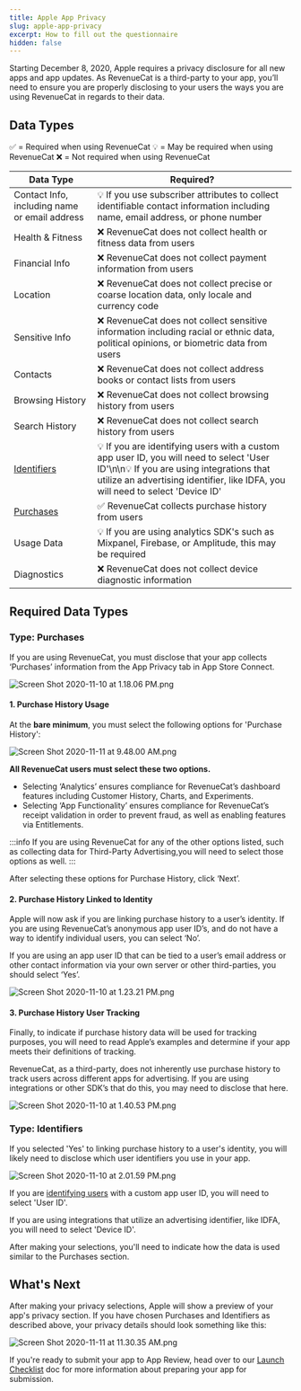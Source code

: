 ```yaml
---
title: Apple App Privacy
slug: apple-app-privacy
excerpt: How to fill out the questionnaire
hidden: false
---
```


Starting December 8, 2020, Apple requires a privacy disclosure for all new apps and app updates. As RevenueCat is a third-party to your app, you’ll need to ensure you are properly disclosing to your users the ways you are using RevenueCat in regards to their data.

## Data Types

✅ = Required when using RevenueCat
💡 = May be required when using RevenueCat
❌ = Not required when using RevenueCat

| Data Type                                                                          | Required?                                                                                                                                                                                                               |
| ---------------------------------------------------------------------------------- | ----------------------------------------------------------------------------------------------------------------------------------------------------------------------------------------------------------------------- |
| Contact Info, including name or email address                                      | 💡 If you use subscriber attributes to collect identifiable contact information including name, email address, or phone number                                                                                          |
| Health & Fitness                                                                   | ❌ RevenueCat does not collect health or fitness data from users                                                                                                                                                        |
| Financial Info                                                                     | ❌ RevenueCat does not collect payment information from users                                                                                                                                                           |
| Location                                                                           | ❌ RevenueCat does not collect precise or coarse location data, only locale and currency code                                                                                                                           |
| Sensitive Info                                                                     | ❌ RevenueCat does not collect sensitive information including racial or ethnic data, political opinions, or biometric data from users                                                                                  |
| Contacts                                                                           | ❌ RevenueCat does not collect address books or contact lists from users                                                                                                                                                |
| Browsing History                                                                   | ❌ RevenueCat does not collect browsing history from users                                                                                                                                                              |
| Search History                                                                     | ❌ RevenueCat does not collect search history from users                                                                                                                                                                |
| [Identifiers](https://docs.revenuecat.com/docs/apple-app-privacy#type-identifiers) | 💡 If you are identifying users with a custom app user ID, you will need to select 'User ID'\n\n💡 If you are using integrations that utilize an advertising identifier, like IDFA, you will need to select 'Device ID' |
| [Purchases](https://docs.revenuecat.com/docs/apple-app-privacy#type-purchases)     | ✅ RevenueCat collects purchase history from users                                                                                                                                                                      |
| Usage Data                                                                         | 💡 If you are using analytics SDK's such as Mixpanel, Firebase, or Amplitude, this may be required                                                                                                                      |
| Diagnostics                                                                        | ❌ RevenueCat does not collect device diagnostic information                                                                                                                                                            |

## Required Data Types

### Type: Purchases

If you are using RevenueCat, you must disclose that your app collects ‘Purchases’ information from the App Privacy tab in App Store Connect.

![Screen Shot 2020-11-10 at 1.18.06 PM.png](https://files.readme.io/2232c73-Screen_Shot_2020-11-10_at_1.18.06_PM.png)

#### 1. Purchase History Usage

At the **bare minimum**, you must select the following options for 'Purchase History':

![Screen Shot 2020-11-11 at 9.48.00 AM.png](https://files.readme.io/2330c00-Screen_Shot_2020-11-11_at_9.48.00_AM.png)

**All RevenueCat users must select these two options.**

- Selecting ‘Analytics’ ensures compliance for RevenueCat’s dashboard features including Customer History, Charts, and Experiments.
- Selecting ‘App Functionality’ ensures compliance for RevenueCat’s receipt validation in order to prevent fraud, as well as enabling features via Entitlements.

:::info
If you are using RevenueCat for any of the other options listed, such as collecting data for Third-Party Advertising,you will need to select those options as well.
:::

After selecting these options for Purchase History, click ‘Next’.

#### 2. Purchase History Linked to Identity

Apple will now ask if you are linking purchase history to a user’s identity. If you are using RevenueCat’s anonymous app user ID’s, and do not have a way to identify individual users, you can select ‘No’.

If you are using an app user ID that can be tied to a user’s email address or other contact information via your own server or other third-parties, you should select ‘Yes’.

![Screen Shot 2020-11-10 at 1.23.21 PM.png](https://files.readme.io/1520bb4-Screen_Shot_2020-11-10_at_1.23.21_PM.png)

#### 3. Purchase History User Tracking

Finally, to indicate if purchase history data will be used for tracking purposes, you will need to read Apple’s examples and determine if your app meets their definitions of tracking.

RevenueCat, as a third-party, does not inherently use purchase history to track users across different apps for advertising. If you are using integrations or other SDK’s that do this, you may need to disclose that here.

![Screen Shot 2020-11-10 at 1.40.53 PM.png](https://files.readme.io/e9c42f6-Screen_Shot_2020-11-10_at_1.40.53_PM.png)

### Type: Identifiers

If you selected 'Yes' to linking purchase history to a user's identity, you will likely need to disclose which user identifiers you use in your app.

![Screen Shot 2020-11-10 at 2.01.59 PM.png](https://files.readme.io/191ea58-Screen_Shot_2020-11-10_at_2.01.59_PM.png)

If you are [identifying users](https://docs.revenuecat.com/docs/user-ids) with a custom app user ID, you will need to select 'User ID'.

If you are using integrations that utilize an advertising identifier, like IDFA, you will need to select 'Device ID'.

After making your selections, you'll need to indicate how the data is used similar to the Purchases section.

## What's Next

After making your privacy selections, Apple will show a preview of your app's privacy section. If you have chosen Purchases and Identifiers as described above, your privacy details should look something like this:

![Screen Shot 2020-11-11 at 11.30.35 AM.png](https://files.readme.io/8906e83-Screen_Shot_2020-11-11_at_11.30.35_AM.png)

If you're ready to submit your app to App Review, head over to our [Launch Checklist](https://docs.revenuecat.com/docs/launch-checklist) doc for more information about preparing your app for submission.

